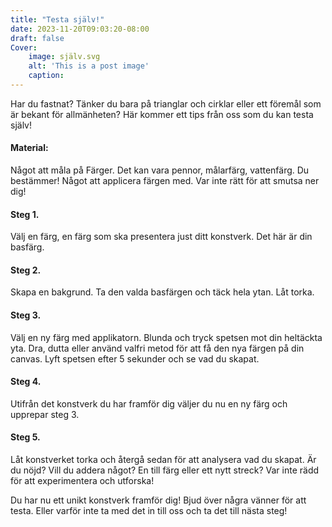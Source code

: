 ```yaml
---
title: "Testa själv!"
date: 2023-11-20T09:03:20-08:00
draft: false
Cover:
    image: själv.svg
    alt: 'This is a post image' 
    caption:  
---
```


Har du fastnat? Tänker du bara på trianglar och cirklar eller ett föremål som är bekant för allmänheten? Här kommer ett tips från oss som du kan testa själv! 

#### Material:
Något att måla på
Färger. Det kan vara pennor, målarfärg, vattenfärg. Du bestämmer!
Något att applicera färgen med. Var inte rätt för att smutsa ner dig!

#### Steg 1.
Välj en färg, en färg som ska presentera just ditt konstverk. Det här är din basfärg.

#### Steg 2. 
Skapa en bakgrund. Ta den valda basfärgen och täck hela ytan. Låt torka.

#### Steg 3. 
Välj en ny färg med applikatorn. Blunda och tryck spetsen mot din heltäckta yta. Dra, dutta eller använd valfri metod för att få den nya färgen på din canvas. Lyft spetsen efter 5 sekunder och se vad du skapat. 

#### Steg 4. 
Utifrån det konstverk du har framför dig väljer du nu en ny färg och upprepar steg 3.

#### Steg 5. 
Låt konstverket torka och återgå sedan för att analysera vad du skapat. Är du nöjd? Vill du addera något? En till färg eller ett nytt streck? Var inte rädd för att experimentera och utforska!

Du har nu ett unikt konstverk framför dig! Bjud över några vänner för att testa. Eller varför inte ta med det in till oss och ta det till nästa steg!